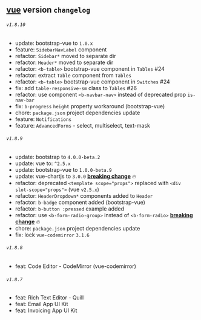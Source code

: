## [vue](./README.md) version `changelog`

###### `v1.8.10`
- update: bootstrap-vue to `1.0.x`
- feature: `SidebarNavLabel` component
- refactor: `Sidebar*` moved to separate dir
- refactor: `Header*` moved to separate dir
- refactor: `<b-table>` bootstrap-vue component in `Tables` #24
- refactor: extract `Table` component from `Tables`
- refactor: `<b-table>` bootstrap-vue component in `Switches` #24
- fix: add `table-responsive-sm` class to `Tables` #26
- refactor: use component `<b-navbar-nav>` instead of deprecated prop `is-nav-bar`
- fix: `b-progress` `height` property workaround (bootstrap-vue)
- chore: `package.json` project dependencies update
- feature: `Notifications`
- feature: `AdvancedForms` - select, multiselect, text-mask


###### `v1.8.9`
- update: bootstrap to `4.0.0-beta.2`
- update: vue to: `^2.5.x`
- update: bootstrap-vue to `1.0.0-beta.9`
- update: vue-chartjs to `3.0.0` **[breaking change](https://github.com/apertureless/vue-chartjs/releases/tag/v3.0.0)** :fire:
- refactor: deprecated `<template scope="props">` replaced with `<div slot-scope="props">` (vue `v2.5.x`)
- refactor: `HeaderDropdown*` components added to `Header`
- refactor: `b-badge` component added (bootstrap-vue)
- refactor: `b-button :pressed` example added
- refactor: use `<b-form-radio-group>` instead of `<b-form-radio>`  **[breaking change](https://bootstrap-vue.js.org/docs/components/form-radios)** :fire:
- chore: `package.json` project dependencies update
- fix: lock `vue-codemirror` `3.1.6`


###### `v1.8.8`
- feat: Code Editor - CodeMirror (vue-codemirror)

###### `v1.8.7`
- feat: Rich Text Editor - Quill
- feat: Email App UI Kit
- feat: Invoicing App UI Kit
